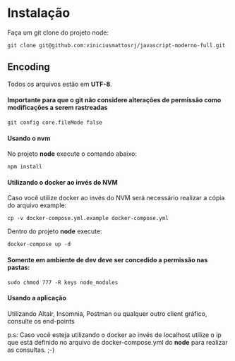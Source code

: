 # Instalação

Faça um git clone do projeto node:
```
git clone git@github.com:viniciusmattosrj/javascript-moderno-full.git
```

## Encoding

Todos os arquivos estão em **UTF-8**.


#### Importante para que o git não considere alterações de permissão como modificações a serem rastreadas

```
git config core.fileMode false
```

#### Usando o nvm

No projeto **node** execute o comando abaixo:
```
npm install
```

#### Utilizando o docker ao invés do NVM

Caso você utilize docker ao invés do NVM será necessário realizar a cópia do arquivo example:
```
cp -v docker-compose.yml.example docker-compose.yml
```

Dentro do projeto **node** execute:
```
docker-compose up -d
```

#### Somente em ambiente de dev deve ser concedido a permissão nas pastas:

```
sudo chmod 777 -R keys node_modules
```

#### Usando a aplicação
Utilizando Altair, Insomnia, Postman ou qualquer outro client gráfico, consulte os end-points

p.s: Caso você esteja utilizando o docker ao invés de localhost utilize o ip que está definido no arquivo de docker-compose.yml do **node** para realizar as consultas. ;-)